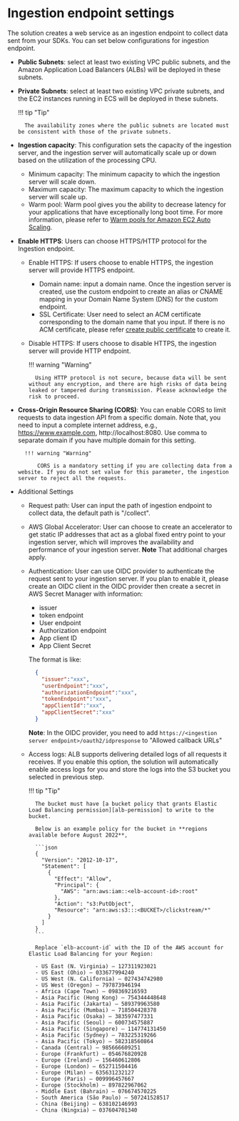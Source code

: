 # Ingestion endpoint settings
The solution creates a web service as an ingestion endpoint to collect data sent from your SDKs. You can set below configurations for ingestion endpoint.

* **Public Subnets**: select at least two existing VPC public subnets, and the Amazon Application Load Balancers (ALBs) will be deployed in these subnets.

* **Private Subnets**: select at least two existing VPC private subnets, and the EC2 instances running in ECS will be deployed in these subnets.

    !!! tip "Tip"

        The availability zones where the public subnets are located must be consistent with those of the private subnets.

* **Ingestion capacity**: This configuration sets the capacity of the ingestion server, and the ingestion server will automatically scale up or down based on the utilization of the processing CPU.
    * Minimum capacity: The minimum capacity to which the ingestion server will scale down.
    * Maximum capacity: The maximum capacity to which the ingestion server will scale up.
    * Warm pool: Warm pool gives you the ability to decrease latency for your applications that have exceptionally long boot time. For more information, please refer to [Warm pools for Amazon EC2 Auto Scaling](https://docs.aws.amazon.com/autoscaling/ec2/userguide/ec2-auto-scaling-warm-pools.html).

* **Enable HTTPS**: Users can choose HTTPS/HTTP protocol for the Ingestion endpoint.
    * Enable HTTPS: If users choose to enable HTTPS, the ingestion server will provide HTTPS endpoint. 
        * Domain name: input a domain name. Once the ingestion server is created, use the custom endpoint to create an alias or CNAME mapping in your Domain Name System (DNS) for the custom endpoint. 
        * SSL Certificate: User need to select an ACM certificate corresponding to the domain name that you input. If there is no ACM certificate, please refer [create public certificate](https://docs.aws.amazon.com/acm/latest/userguide/gs-acm-request-public.html) to create it.
    * Disable HTTPS: If users choose to disable HTTPS, the ingestion server will provide HTTP endpoint.

        !!! warning "Warning"

            Using HTTP protocol is not secure, because data will be sent without any encryption, and there are high risks of data being leaked or tampered during transmission. Please acknowledge the risk to proceed.
* **Cross-Origin Resource Sharing (CORS)**: You can enable CORS to limit requests to data ingestion API from a specific domain. Note that, you need to input a complete internet address, e.g., https://www.example.com, http://localhost:8080. Use comma to separate domain if you have multiple domain for this setting.

        !!! warning "Warning"

            CORS is a mandatory setting if you are collecting data from a website. If you do not set value for this parameter, the ingestion server to reject all the requests.

* Additional Settings
    * Request path: User can input the path of ingestion endpoint to collect data, the default path is "/collect".
    * AWS Global Accelerator: User can choose to create an accelerator to get static IP addresses that act as a global fixed entry point to your ingestion server, which will improves the availability and performance of your ingestion server. 
      **Note** That additional charges apply.
    * Authentication: User can use OIDC provider to authenticate the request sent to your ingestion server. If you plan to enable it, please create an OIDC client in the OIDC provider then create a secret in AWS Secret Manager with information:
        * issuer
        * token endpoint
        * User endpoint
        * Authorization endpoint
        * App client ID
        * App Client Secret

        The format is like:
        ```json
          {
            "issuer":"xxx",
            "userEndpoint":"xxx",
            "authorizationEndpoint":"xxx",
            "tokenEndpoint":"xxx",
            "appClientId":"xxx",
            "appClientSecret":"xxx"
          }
        ```
      **Note**: In the OIDC provider, you need to add `https://<ingestion server endpoint>/oauth2/idpresponse` to "Allowed callback URLs"

    * Access logs: ALB supports delivering detailed logs of all requests it receives. If you enable this option, the solution will automatically enable access logs for you and store the logs into the S3 bucket you selected in previous step.

        !!! tip "Tip"

            The bucket must have [a bucket policy that grants Elastic Load Balancing permission][alb-permission] to write to the bucket.

            Below is an example policy for the bucket in **regions available before August 2022**,

            ```json
            {
              "Version": "2012-10-17",
              "Statement": [
                {
                  "Effect": "Allow",
                  "Principal": {
                    "AWS": "arn:aws:iam::<elb-account-id>:root"
                  },
                  "Action": "s3:PutObject",
                  "Resource": "arn:aws:s3:::<BUCKET>/clickstream/*"
                }
              ]
            }
            ```

            Replace `elb-account-id` with the ID of the AWS account for Elastic Load Balancing for your Region:

            - US East (N. Virginia) – 127311923021
            - US East (Ohio) – 033677994240
            - US West (N. California) – 027434742980
            - US West (Oregon) – 797873946194
            - Africa (Cape Town) – 098369216593
            - Asia Pacific (Hong Kong) – 754344448648
            - Asia Pacific (Jakarta) – 589379963580
            - Asia Pacific (Mumbai) – 718504428378
            - Asia Pacific (Osaka) – 383597477331
            - Asia Pacific (Seoul) – 600734575887
            - Asia Pacific (Singapore) – 114774131450
            - Asia Pacific (Sydney) – 783225319266
            - Asia Pacific (Tokyo) – 582318560864
            - Canada (Central) – 985666609251
            - Europe (Frankfurt) – 054676820928
            - Europe (Ireland) – 156460612806
            - Europe (London) – 652711504416
            - Europe (Milan) – 635631232127
            - Europe (Paris) – 009996457667
            - Europe (Stockholm) – 897822967062
            - Middle East (Bahrain) – 076674570225
            - South America (São Paulo) – 507241528517
            - China (Beijing) – 638102146993
            - China (Ningxia) – 037604701340

<!--
            Below is an example policy for the bucket in **regions available as of August 2022 or later**,

            This policy grants permissions to the specified log delivery service. Use this policy for load balancers in Availability Zones in the following Regions:

            - Asia Pacific (Hyderabad)
            - Asia Pacific (Melbourne)
            - Europe (Spain)
            - Europe (Zurich)
            - Middle East (UAE)

            ```json
            {
              "Version": "2012-10-17",
              "Statement": [
                {
                  "Effect": "Allow",
                  "Principal": {
                    "Service": "logdelivery.elasticloadbalancing.amazonaws.com"
                  },
                  "Action": "s3:PutObject",
                  "Resource": "arn:aws:s3:::<BUCKET>/clickstream/*"
                }
              ]
            }
            ```
-->

[alb-permission]: https://docs.aws.amazon.com/elasticloadbalancing/latest/application/enable-access-logging.html